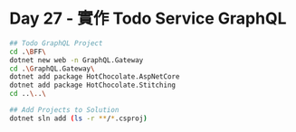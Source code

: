 # Day 27 - 實作 Todo Service GraphQL

```bash
## Todo GraphQL Project
cd .\BFF\
dotnet new web -n GraphQL.Gateway
cd .\GraphQL.Gateway\
dotnet add package HotChocolate.AspNetCore
dotnet add package HotChocolate.Stitching
cd ..\..\

## Add Projects to Solution
dotnet sln add (ls -r **/*.csproj)
```
